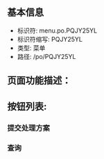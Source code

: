 
## 基本信息

- 标识符: menu.po.PQJY25YL
- 标识符缩写: PQJY25YL
- 类型: 菜单
- 路径: /po/PQJY25YL

## 页面功能描述：





## 按钮列表:


### 提交处理方案



### 查询


